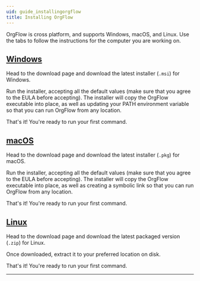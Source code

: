 ```yaml
---
uid: guide_installingorgflow
title: Installing OrgFlow
---
```


OrgFlow is cross platform, and supports Windows, macOS, and Linux. Use the tabs to follow the instructions for the computer you are working on.

## [Windows](#tab/win)

Head to the download page and download the latest installer (`.msi`) for Windows.

Run the installer, accepting all the default values (make sure that you agree to the EULA before accepting). The installer will copy the OrgFlow executable into place, as well as updating your PATH environment variable so that you can run OrgFlow from any location.

That's it! You're ready to run your first command.

## [macOS](#tab/mac)

Head to the download page and download the latest installer (`.pkg`) for macOS.

Run the installer, accepting all the default values (make sure that you agree to the EULA before accepting). The installer will copy the OrgFlow executable into place, as well as creating a symbolic link so that you can run OrgFlow from any location.

That's it! You're ready to run your first command.

## [Linux](#tab/linux)

Head to the download page and download the latest packaged version (`.zip`) for Linux.

Once downloaded, extract it to your preferred location on disk.

That's it! You're ready to run your first command.

***
